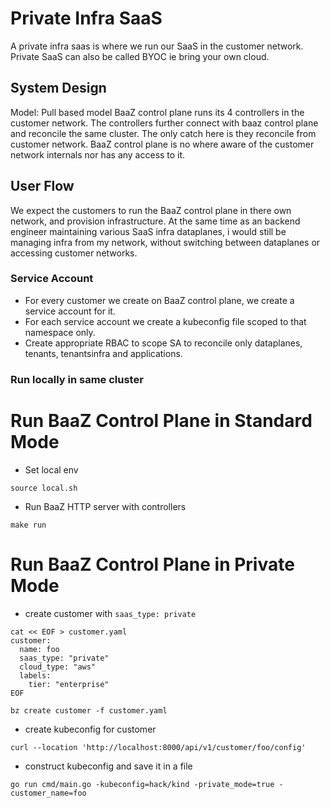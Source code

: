 # Private Infra SaaS

A private infra saas is where we run our SaaS in the customer network. Private SaaS can also be called BYOC ie bring your own cloud.

## System Design
Model: Pull based model
BaaZ control plane runs its 4 controllers in the customer network. The controllers further connect with baaz control plane and reconcile the same cluster. The only catch here is they reconcile from customer network. BaaZ control plane is no where aware of the customer network internals nor has any access to it. 

## User Flow

We expect the customers to run the BaaZ control plane in there own network, and provision infrastructure. At the same time as an backend engineer maintaining various SaaS infra dataplanes, i would still be managing infra from my network, without switching between dataplanes or accessing customer networks.

### Service Account

- For every customer we create on BaaZ control plane, we create a service account for it.
- For each service account we create a kubeconfig file scoped to that namespace only.
- Create appropriate RBAC to scope SA to reconcile only dataplanes, tenants, tenantsinfra and applications.

### Run locally in same cluster

# Run BaaZ Control Plane in Standard Mode
- Set local env
```
source local.sh
```
- Run BaaZ HTTP server with controllers
```
make run
```

# Run BaaZ Control Plane in Private Mode

- create customer with ```saas_type: private```
```
cat << EOF > customer.yaml
customer:
  name: foo
  saas_type: "private"
  cloud_type: "aws"
  labels: 
    tier: "enterprise"
EOF
```

```
bz create customer -f customer.yaml
```

- create kubeconfig for customer
```
curl --location 'http://localhost:8000/api/v1/customer/foo/config'
```

- construct kubeconfig and save it in a file

```
go run cmd/main.go -kubeconfig=hack/kind -private_mode=true -customer_name=foo 
```